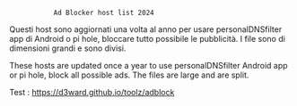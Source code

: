                Ad Blocker host list 2024

Questi host sono aggiornati una volta al anno per usare personalDNSfilter app di Android o pi hole, 
bloccare tutto possibile le pubblicità.
I file sono di dimensioni grandi e sono divisi.


These hosts are updated once a year to use personalDNSfilter Android app or pi hole, 
block all possible ads.
The files are large and are split.

Test : https://d3ward.github.io/toolz/adblock


